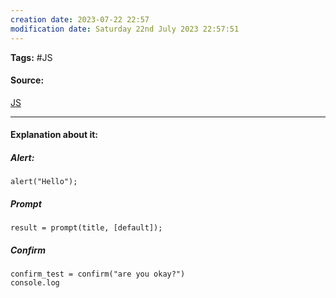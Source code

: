 ```yaml
---
creation date: 2023-07-22 22:57
modification date: Saturday 22nd July 2023 22:57:51
---
```


**Tags:** #JS 

#### Source:
[JS](https://javascript.info/alert-prompt-confirm)

--------------------------------------

#### Explanation about it:

##### Alert:

```
alert("Hello");
```


##### Prompt

```
result = prompt(title, [default]);
```

##### Confirm

```
confirm_test = confirm("are you okay?")
console.log
```